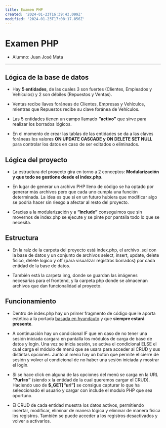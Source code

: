 ```yaml
---
title: Examen PHP
created: '2024-01-23T16:39:43.099Z'
modified: '2024-01-23T17:08:17.856Z'
---
```


# Examen PHP
- Alumno: Juan José Mata

[//]: # (version: 1.0)
[//]: # (author: Juan José Mata)
[//]: # (date: 2024-01-23)

---
##  Lógica de la base de datos

- Hay **5 entidades**, de las cuales 3 son fuertes (Clientes, Empleados y Vehículos) y 2 son débiles (Repuestos y Ventas).

- Ventas recibe llaves foráneas de Clientes, Empresas y Vehículos, mientras que Repuestos recibe su clave foránea de Vehículos.

- Las 5 entidades tienen un campo llamado **“activo”** que sirve para realizar los borrados lógicos.

- En el momento de crear las tablas de las entidades se da a las claves foráneas los valores **ON UPDATE CASCADE y ON DELETE SET NULL** para controlar los datos en caso de ser editados o eliminados.


## Lógica del proyecto

- La estructura del proyecto gira en torno a 2 conceptos: **Modularización y que todo se gestione desde el index.php**.

- En lugar de generar un archivo PHP lleno de código se ha optado por generar más archivos pero que cada uno cumpla una función determinada. La idea es que si en un futuro hubiera que modificar algo se podría hacer sin riesgo a afectar al resto del proyecto.

- Gracias a la modularización y a **“include”** conseguimos que sin movernos de index.php se ejecute y se pinte por pantalla todo lo que se necesita.

## Estructura

- En la raíz de la carpeta del proyecto está index.php, el archivo .sql con la base de datos y un conjunto de archivos select, insert, update, delete fisico, delete logico y off (para visualizar registros borrados) por cada entidad de la base de datos.

- También está la carpeta img, donde se guardan las imágenes necesarias para el frontend, y la carpeta php donde se almacenan archivos que dan funcionalidad al proyecto.


## Funcionamiento

- Dentro de index.php hay un primer fragmento de código que le aporta estética a la portada [basada en hyundauto](https://www.hyundai.es/concesionarios/hyundauto) y que **siempre estará presente**.

- A continuación hay un condicional IF que en caso de no tener una sesión iniciada cargara en pantalla los módulos de carga de base de datos y login. Una vez se inicia sesión, se activa el condicional ELSE el cual carga el módulo de menú que se usara para acceder al CRUD y sus distintas opciones. Junto al menú hay un botón que permite el cierre de sesión y volver al condicional de no haber una sesión iniciada y mostrar el login.

- Si se hace click en alguna de las opciones del menú se carga en la URL **“?url=x”** (siendo x la entidad de la cual queremos cargar el CRUD). Haciendo uso de **$_GET[“url”]** se consigue capturar lo que ha seleccionado el usuario y cargar con include el modulo PHP que sea oportuno.

- El CRUD de cada entidad muestra los datos activos, permitiendo insertar, modificar, eliminar de manera lógica y eliminar de manera física los registros. También se puede acceder a los registros desactivados y volver a activarlos.

